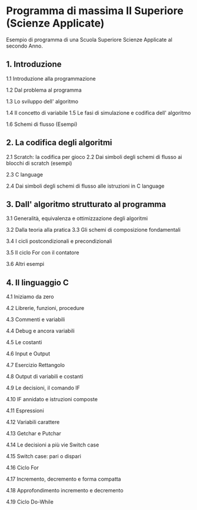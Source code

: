 # Programma di massima II Superiore (Scienze Applicate)
Esempio di programma di una Scuola Superiore Scienze Applicate al secondo Anno.

## 1. Introduzione
1.1 Introduzione alla programmazione

1.2 Dal problema al programma

1.3 Lo sviluppo dell' algoritmo

1.4 Il concetto di variabile 1.5 Le fasi di simulazione e codifica dell' algoritmo

1.6 Schemi di flusso (Esempi) 

## 2. La codifica degli algoritmi

2.1 Scratch: la codifica per gioco 2.2 Dai simboli degli schemi di flusso ai blocchi di scratch (esempi)

2.3 C language

2.4 Dai simboli degli schemi di flusso alle istruzioni in C language


## 3. Dall' algoritmo strutturato al programma
3.1 Generalità, equivalenza e ottimizzazione degli algoritmi

3.2 Dalla teoria alla pratica 3.3 Gli schemi di composizione fondamentali

3.4 I cicli postcondizionali e precondizionali

3.5 Il ciclo For con il contatore

3.6 Altri esempi


## 4. Il linguaggio C

4.1 Iniziamo da zero 

4.2 Librerie, funzioni, procedure

4.3 Commenti e variabili 

4.4 Debug e ancora variabili

4.5 Le costanti

4.6 Input e Output

4.7 Esercizio Rettangolo

4.8 Output di variabili e costanti 

4.9 Le decisioni, il comando IF

4.10 IF annidato e istruzioni composte

4.11 Espressioni 

4.12 Variabili carattere

4.13 Getchar e Putchar

4.14 Le decisioni a più vie Switch case 

4.15 Switch case: pari o dispari

4.16 Ciclo For

4.17 Incremento, decremento e forma compatta 

4.18 Approfondimento incremento e decremento

4.19 Ciclo Do-While